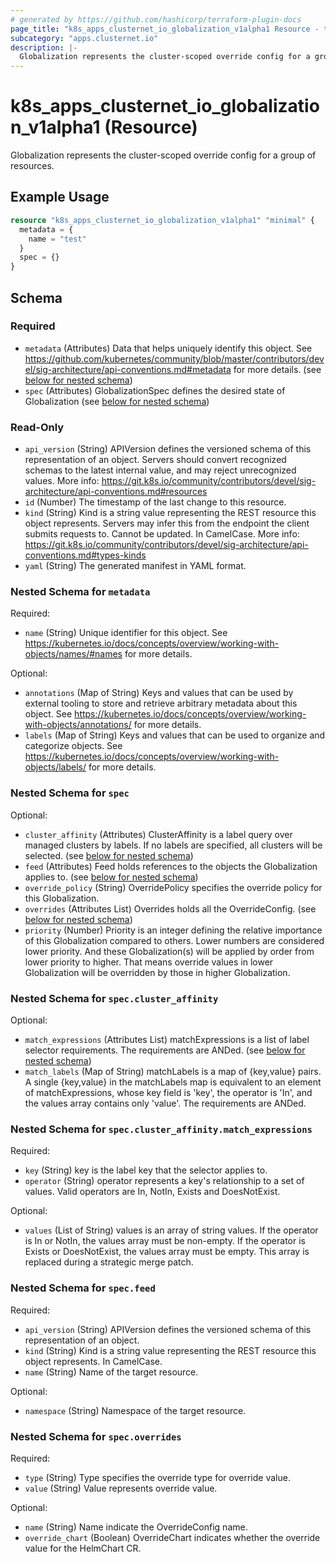 ```yaml
---
# generated by https://github.com/hashicorp/terraform-plugin-docs
page_title: "k8s_apps_clusternet_io_globalization_v1alpha1 Resource - terraform-provider-k8s"
subcategory: "apps.clusternet.io"
description: |-
  Globalization represents the cluster-scoped override config for a group of resources.
---
```


# k8s_apps_clusternet_io_globalization_v1alpha1 (Resource)

Globalization represents the cluster-scoped override config for a group of resources.

## Example Usage

```terraform
resource "k8s_apps_clusternet_io_globalization_v1alpha1" "minimal" {
  metadata = {
    name = "test"
  }
  spec = {}
}
```

<!-- schema generated by tfplugindocs -->
## Schema

### Required

- `metadata` (Attributes) Data that helps uniquely identify this object. See https://github.com/kubernetes/community/blob/master/contributors/devel/sig-architecture/api-conventions.md#metadata for more details. (see [below for nested schema](#nestedatt--metadata))
- `spec` (Attributes) GlobalizationSpec defines the desired state of Globalization (see [below for nested schema](#nestedatt--spec))

### Read-Only

- `api_version` (String) APIVersion defines the versioned schema of this representation of an object. Servers should convert recognized schemas to the latest internal value, and may reject unrecognized values. More info: https://git.k8s.io/community/contributors/devel/sig-architecture/api-conventions.md#resources
- `id` (Number) The timestamp of the last change to this resource.
- `kind` (String) Kind is a string value representing the REST resource this object represents. Servers may infer this from the endpoint the client submits requests to. Cannot be updated. In CamelCase. More info: https://git.k8s.io/community/contributors/devel/sig-architecture/api-conventions.md#types-kinds
- `yaml` (String) The generated manifest in YAML format.

<a id="nestedatt--metadata"></a>
### Nested Schema for `metadata`

Required:

- `name` (String) Unique identifier for this object. See https://kubernetes.io/docs/concepts/overview/working-with-objects/names/#names for more details.

Optional:

- `annotations` (Map of String) Keys and values that can be used by external tooling to store and retrieve arbitrary metadata about this object. See https://kubernetes.io/docs/concepts/overview/working-with-objects/annotations/ for more details.
- `labels` (Map of String) Keys and values that can be used to organize and categorize objects. See https://kubernetes.io/docs/concepts/overview/working-with-objects/labels/ for more details.


<a id="nestedatt--spec"></a>
### Nested Schema for `spec`

Optional:

- `cluster_affinity` (Attributes) ClusterAffinity is a label query over managed clusters by labels. If no labels are specified, all clusters will be selected. (see [below for nested schema](#nestedatt--spec--cluster_affinity))
- `feed` (Attributes) Feed holds references to the objects the Globalization applies to. (see [below for nested schema](#nestedatt--spec--feed))
- `override_policy` (String) OverridePolicy specifies the override policy for this Globalization.
- `overrides` (Attributes List) Overrides holds all the OverrideConfig. (see [below for nested schema](#nestedatt--spec--overrides))
- `priority` (Number) Priority is an integer defining the relative importance of this Globalization compared to others. Lower numbers are considered lower priority. And these Globalization(s) will be applied by order from lower priority to higher. That means override values in lower Globalization will be overridden by those in higher Globalization.

<a id="nestedatt--spec--cluster_affinity"></a>
### Nested Schema for `spec.cluster_affinity`

Optional:

- `match_expressions` (Attributes List) matchExpressions is a list of label selector requirements. The requirements are ANDed. (see [below for nested schema](#nestedatt--spec--cluster_affinity--match_expressions))
- `match_labels` (Map of String) matchLabels is a map of {key,value} pairs. A single {key,value} in the matchLabels map is equivalent to an element of matchExpressions, whose key field is 'key', the operator is 'In', and the values array contains only 'value'. The requirements are ANDed.

<a id="nestedatt--spec--cluster_affinity--match_expressions"></a>
### Nested Schema for `spec.cluster_affinity.match_expressions`

Required:

- `key` (String) key is the label key that the selector applies to.
- `operator` (String) operator represents a key's relationship to a set of values. Valid operators are In, NotIn, Exists and DoesNotExist.

Optional:

- `values` (List of String) values is an array of string values. If the operator is In or NotIn, the values array must be non-empty. If the operator is Exists or DoesNotExist, the values array must be empty. This array is replaced during a strategic merge patch.



<a id="nestedatt--spec--feed"></a>
### Nested Schema for `spec.feed`

Required:

- `api_version` (String) APIVersion defines the versioned schema of this representation of an object.
- `kind` (String) Kind is a string value representing the REST resource this object represents. In CamelCase.
- `name` (String) Name of the target resource.

Optional:

- `namespace` (String) Namespace of the target resource.


<a id="nestedatt--spec--overrides"></a>
### Nested Schema for `spec.overrides`

Required:

- `type` (String) Type specifies the override type for override value.
- `value` (String) Value represents override value.

Optional:

- `name` (String) Name indicate the OverrideConfig name.
- `override_chart` (Boolean) OverrideChart indicates whether the override value for the HelmChart CR.


